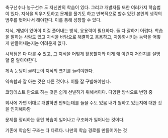 축구선수나 농구선수 도 자신만의 학습이 있다.
그리고 개발자들 또한 여러가지 학습법이 있다.
지식을 외우기도하고
문제를 풀기도 하고
반복적으로 할수 있건
본인의 생각의 범주를 벗어나서 해야한다. 이를 통해 성장할 수 있다.

지식, 개념이 있어야 이걸 풀어내는 방식, 응용력이 필요하다.
둘 다 잘하기 어렵다.
학습을 잘하는 사람도 있고 지식을 바탕으로 해결하고 응용하고, 자동화시키는 능력을 어떻게 만들어내는지는 어려운게 없다.

시작점은 다 다를 수 있고, 그 지식을 어떻게 활용할지와 이게 왜 이런지 저런지를 설명할 줄 알아야한다.

게속 눈덩이 굴리듯이 지식의 크기를 늘려야한다.

익숙함과 잘 아는 것은 다른 것이다.
이를 잘 구별해야한다.

코딩테스트 만으로 하는 것은 쉽게 선발하기 위해서이다.
다양한 방식으로 변형 중

회사에 가면 이대로 개발하면 안되는데를 들을 수도 있음
내가 뭘하고 있는지에 대한 것을 인지해야함

문제를 정리하는 동안 학습이 일어나고 구조화가 일어나는 것이다.

기존에 학습된 구조는 다 다르다.
나만의 학습 경로를 만들어가는 것


